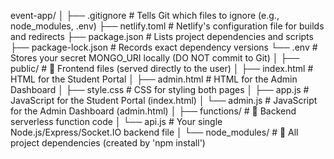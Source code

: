 event-app/
│
├── .gitignore          # Tells Git which files to ignore (e.g., node_modules, .env)
├── netlify.toml        # Netlify's configuration file for builds and redirects
├── package.json        # Lists project dependencies and scripts
├── package-lock.json   # Records exact dependency versions
└── .env                # Stores your secret MONGO_URI locally (DO NOT commit to Git)
│
├── public/             # 📂 Frontend files (served directly to the user)
│   ├── index.html      # HTML for the Student Portal
│   ├── admin.html      # HTML for the Admin Dashboard
│   ├── style.css       # CSS for styling both pages
│   ├── app.js          # JavaScript for the Student Portal (index.html)
│   └── admin.js        # JavaScript for the Admin Dashboard (admin.html)
│
├── functions/          # 📂 Backend serverless function code
│   └── api.js          # Your single Node.js/Express/Socket.IO backend file
│
└── node_modules/       # 📂 All project dependencies (created by 'npm install')